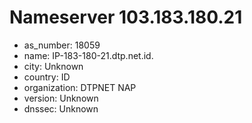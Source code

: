 # Nameserver 103.183.180.21

* as_number: 18059
* name: IP-183-180-21.dtp.net.id.
* city: Unknown
* country: ID
* organization: DTPNET NAP
* version: Unknown
* dnssec: Unknown

